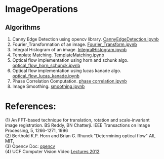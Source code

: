 # ImageOperations

## Algorithms 
1. Canny Edge Detection using opencv library. [CannyEdgeDetection.ipynb](https://github.com/pawneshg/ImageOperations/blob/master/CannyEdgeDetection.ipynb)
2. Fourier_Transformation of an image. [Fourier_Transform.ipynb](https://github.com/pawneshg/ImageOperations/blob/master/Fourier_Transform.ipynb)
3. Integral Histogram of an image.  [IntegralHistogram.ipynb](https://github.com/pawneshg/ImageOperations/blob/master/IntegralHistogram.ipynb)
4. Template Matching.     [TemplateMatching.ipynb](https://github.com/pawneshg/ImageOperations/blob/master/TemplateMatching.ipynb)
5. Optical flow implementation using horn and schunk algo.  [optical_flow_horn_schunck.ipynb](https://github.com/pawneshg/ImageOperations/blob/master/optical_flow_horn_schunck.ipynb)
6. Optical flow implementation using lucas kanade algo.  [optical_flow_lucas_kanade.ipynb](https://github.com/pawneshg/ImageOperations/blob/master/optical_flow_lucas_kanade.ipynb)
7. Phase Correlation Computation. [phase correlation.ipynb](https://github.com/pawneshg/ImageOperations/blob/master/phase_correlation.ipynb)
8. Image Smoothing. [smoothing.ipynb](https://github.com/pawneshg/ImageOperations/blob/master/smoothing.ipynb)

# References:
(1) An FFT-based technique for translation, rotation and scale-invariant image registration. BS Reddy, BN Chatterji. IEEE Transactions on Image Processing, 5, 1266-1271, 1996 </br>
(2) Berthold K.P. Horn and Brian G. Rhunck  "Determining optical flow" AIL MIT, </br>
(3) Opencv Doc: [opencv](https://docs.opencv.org/3.4/d4/dee/tutorial_optical_flow.html) </br>
(4) UCF Computer Vision Video [Lectures 2012](https://www.youtube.com/watch?v=5VyLAH8BhF8&list=RDCMUClOghZ_xkI1km31IeoY-9Bw&index=6)</br>
